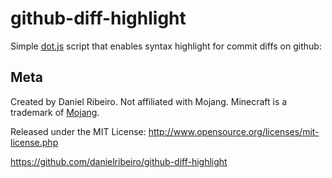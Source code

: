 github-diff-highlight
=====================

Simple [dot.js](http://defunkt.io/dotjs/) script that enables syntax highlight for commit diffs on github:




Meta
----

Created by Daniel Ribeiro. Not affiliated with Mojang. Minecraft is a trademark of [Mojang](http://mojang.com/).

Released under the MIT License: http://www.opensource.org/licenses/mit-license.php

https://github.com/danielribeiro/github-diff-highlight